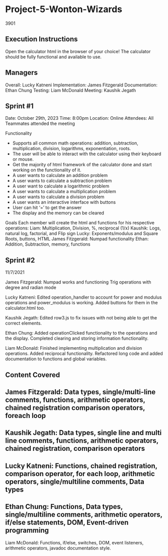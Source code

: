 # Project-5-Wonton-Wizards
3901
## Execution Instructions
Open the calculator html in the browser of your choice! The calculator should be fully functional and available to use.

## Managers
Overall: Lucky Katneni
Implementation: James Fitzgerald
Documentation: Ethan Chung
Testing: Liam McDonald
Meeting: Kaushik Jegath

## Sprint #1

Date: October 29th, 2023
Time: 8:00pm
Location: Online
Attendees: All Teammates attended the meeting

Functionality

- Supports all common math operations: addition, subtraction, multiplication, division, logarithms, exponentiation, roots.
- The user will be able to interact with the calculator using their keyboard or mouse.
- Get the majority of html framework of the calculator done and start working on the functionality of it.
- A user wants to calculate an addition problem
- A user wants to calculate a subtraction problem
- A user want to calculate a logarithmic problem 
- A user wants to calculate a multiplication problem
- A user wants to calculate a division problem
- A user wants an interactive interface with buttons
- User can hit ‘=’ to get the answer
- The display and the memory can be cleared

Goals
Each member will create the html and functions for his respective operations:
Liam: Multiplication, Division, %, reciprocal (1/x)
Kaushik: Logs, natural log, factorial, and Flip sign
Lucky: Exponents/modulus and Square Roots, buttons, HTML
James Fitzgerald: Numpad functionality
Ethan: Addition, Subtraction, memory, functions

## Sprint #2

11/7/2021

James Fitzgerald: Numpad works and functioning Trig operations with degree and radian mode

Lucky Katneni: Edited operation_handler to account for power and modulus operations and power_modulus is working. Added buttons for them in the calculator.html too.

Kaushik Jegath: Edited row3.js to fix issues with not being able to get the correct elements.

Ethan Chung: Added operationClicked functionality to the operations and the display. Completed clearing and storing information functionality.

Liam McDonald: Finished implementing multiplication and division operations. Added reciprocal functionality. Refactored long code and added documentation to functions and global variables.

## Content Covered

James Fitzgerald: Data types, single/multi-line comments, functions, arithmetic operators, chained registration
comparison operators, foreach loop
-
Kaushik Jegath: Data types, single line and multi line comments, functions, arithmetic operators, chained registration, comparison operators
-
Lucky Katneni: Functions, chained registration, comparison operator, for each loop, arithmetic operators, single/multiline comments, Data types
- 
Ethan Chung: Functions, Data types, single/multiline comments, arithmetic operators, if/else statements, DOM, Event-driven programming
-
Liam McDonald: Functions, if/else, switches, DOM, event listeners, arithmetic operators, javadoc documentation style.